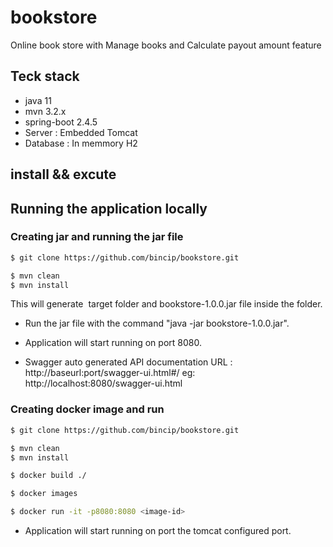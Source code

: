 # bookstore
Online book store with Manage books and Calculate payout amount feature

## Teck stack

- java 11
- mvn 3.2.x
- spring-boot 2.4.5
- Server : Embedded Tomcat
- Database : In memmory H2

## install && excute

## Running the application locally

### Creating jar and running the jar file

```bash
$ git clone https://github.com/bincip/bookstore.git

$ mvn clean
$ mvn install
```

This will generate  target folder and bookstore-1.0.0.jar file inside the folder.

- Run the jar file with the command "java -jar bookstore-1.0.0.jar".
- Application will start running on port 8080.

- Swagger auto generated API documentation URL : http://baseurl:port/swagger-ui.html#/ eg: http://localhost:8080/swagger-ui.html

### Creating docker image and run

```bash
$ git clone https://github.com/bincip/bookstore.git

$ mvn clean
$ mvn install

$ docker build ./

$ docker images

$ docker run -it -p8080:8080 <image-id>
```
- Application will start running on port the tomcat configured port.
